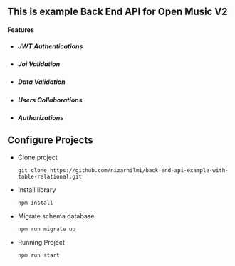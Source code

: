 ## This is example Back End API for Open Music V2

#### Features
- ##### JWT Authentications
- ##### Joi Validation
- ##### Data Validation
- ##### Users Collaborations
- ##### Authorizations

## Configure Projects

- Clone project

    ```
    git clone https://github.com/nizarhilmi/back-end-api-example-with-table-relational.git
    ```
- Install library

    ```
    npm install 
    ```
- Migrate schema database

    ```
    npm run migrate up
    ```
- Running Project

    ```
    npm run start
    ```